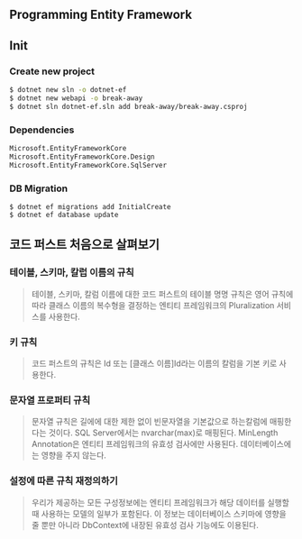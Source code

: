 Programming Entity Framework
---
## Init
### Create new project
```bash
$ dotnet new sln -o dotnet-ef
$ dotnet new webapi -o break-away
$ dotnet sln dotnet-ef.sln add break-away/break-away.csproj
```

### Dependencies
```bash
Microsoft.EntityFrameworkCore
Microsoft.EntityFrameworkCore.Design
Microsoft.EntityFrameworkCore.SqlServer
```

### DB Migration
```bash:qa
$ dotnet ef migrations add InitialCreate
$ dotnet ef database update
```
## 코드 퍼스트 처음으로 살펴보기
### 테이블, 스키마, 칼럽 이름의 규칙
> 테이블, 스키마, 칼럼 이름에 대한 코드 퍼스트의 테이블 명명 규칙은 영어 규칙에 따라 클래스 이름의 복수형을 결정하는 엔티티 프레임워크의 Pluralization 
> 서비스를 사용한다.
### 키 규칙
> 코드 퍼스트의 규칙은 Id 또는 [클래스 이름]Id라는 이름의 칼럼을 기본 키로 사용한다.
### 문자열 프로퍼티 규칙
> 문자열 규칙은 길에에 대한 제한 없이 빈문자열을 기본값으로 하는칼럼에 매핑한다는 것이다. SQL Server에서는 nvarchar(max)로 매핑된다.
> MinLength Annotation은 엔티티 프레임워크의 유효성 검사에만 사용된다. 데이터베이스에는 영향을 주지 않는다.
### 설정에 따른 규칙 재정의하기
> 우리가 제공하는 모든 구성정보에는 엔티티 프레임워크가 해당 데이터를 실행할 때 사용하는 모델의 일부가 포함된다. 이 정보는 데이터베이스 스키마에 영향을 줄 뿐만 
> 아니라 DbContext에 내장된 유효성 검사 기능에도 이용된다.

